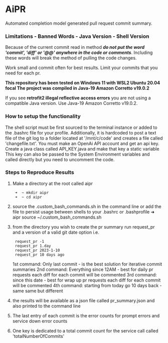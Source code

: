 # AiPR
Automated completion model generated pull request commit summary.

### Limitations - Banned Words - Java Version - Shell Version
Because of the current commit read in method **_do not put the word 'commit', 'diff' or '@@' anywhere in the code or comments_**.
Including these words will break the method of pulling the code changes.

Work small and commit often for best results. Limit your commits that you need for each pr. 

**This repository has been tested on Windows 11 with WSL2 Ubuntu 20.04 focal
The project was compiled in Java-19 Amazon Corretto v19.0.2**

If you see **retrofit2 illegal reflective access errors** you are not using a compatible Java version. Use Java-19 Amazon Corretto v19.0.2.

### How to setup the functionality
The shell script must be first sourced to the terminal instance or added to the .bashrc file for your profile.
Additionally, it is hardcoded to post a text file of the git log to a folder located at '/mnt/c/code' and creates a file 
called 'changefile.txt'.
You must make an OpenAi API account and get an api key. Create a java class called API_KEY.java and make that key a static variable
This key can also be passed to the System Environment variables and called directly but you need to uncomment the code.

### Steps to Reproduce Results
1. Make a directory at the root called aipr

        ➜  ~ mkdir aipr
        ➜  ~ cd aipr

2. source the .custom_bash_commands.sh in the command line or add the file to persist usage between shells to your .bashrc or .bashprofile 
        ➜  aipr source ~/.custom_bash_commands.sh
3. from the directory you wish to create the pr summary run request_pr and a version of a valid git date option i.e.

        request_pr -1 
        request_pr 1.day
        request_pr 2023-1-10
        request_pr 10 days ago

   1st command: Only last commit - is the best solution for iterative commit summaries
   2nd command: Everything since 12AM - best for daily pr requests each diff for each commit will be commented
   3rd command: since this date - best for wrap up pr requests each diff for each commit will be commented
   4th command: starting from today go 10 days back - same same but different
4. the results will be available as a json file called pr_summary.json and also printed to the command line
5. The last entry of each commit is the error counts for prompt errors and service down error counts
6. One key is dedicated to a total commit count for the service call called 'totalNumberOfCommits'
